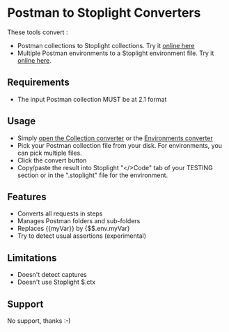 # Postman to Stoplight Converters

These tools convert :
* Postman collections to Stoplight collections. Try it [online here](http://htmlpreview.github.io/?https://github.com/ntiss/postmanToStoplightConverter/blob/master/converter.html)
 * Multiple Postman environments to a Stoplight environment file. Try it [online here](http://htmlpreview.github.io/?https://github.com/ntiss/postmanToStoplightConverter/blob/master/envConverter.html).

## Requirements
* The input Postman collection MUST be at 2.1 format

## Usage
* Simply [open the Collection converter](http://htmlpreview.github.io/?https://github.com/ntiss/postmanToStoplightConverter/blob/master/converter.html) or the [Environments converter](http://htmlpreview.github.io/?https://github.com/ntiss/postmanToStoplightConverter/blob/master/envConverter.html)
* Pick your Postman collection file from your disk. For environments, you can pick multiple files.
* Click the convert button
* Copy/paste the result into Stoplight "</>Code" tab of your TESTING section or in the ".stoplight" file for the environment.

## Features
* Converts all requests in steps
* Manages Postman folders and sub-folders
* Replaces {{myVar}} by {$$.env.myVar}
* Try to detect usual assertions (experimental)

## Limitations
* Doesn't detect captures
* Doesn't use Stoplight $.ctx

## Support
No support, thanks :-)

## 
